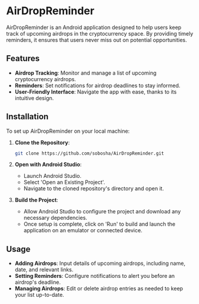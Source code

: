 # AirDropReminder

AirDropReminder is an Android application designed to help users keep track of upcoming airdrops in the cryptocurrency space. By providing timely reminders, it ensures that users never miss out on potential opportunities.

## Features

- **Airdrop Tracking**: Monitor and manage a list of upcoming cryptocurrency airdrops.
- **Reminders**: Set notifications for airdrop deadlines to stay informed.
- **User-Friendly Interface**: Navigate the app with ease, thanks to its intuitive design.

## Installation

To set up AirDropReminder on your local machine:

1. **Clone the Repository**:

   ```bash
   git clone https://github.com/sobosha/AirDropReminder.git
   ```

2. **Open with Android Studio**:
   - Launch Android Studio.
   - Select 'Open an Existing Project'.
   - Navigate to the cloned repository's directory and open it.

3. **Build the Project**:
   - Allow Android Studio to configure the project and download any necessary dependencies.
   - Once setup is complete, click on 'Run' to build and launch the application on an emulator or connected device.

## Usage

- **Adding Airdrops**: Input details of upcoming airdrops, including name, date, and relevant links.
- **Setting Reminders**: Configure notifications to alert you before an airdrop's deadline.
- **Managing Airdrops**: Edit or delete airdrop entries as needed to keep your list up-to-date.

